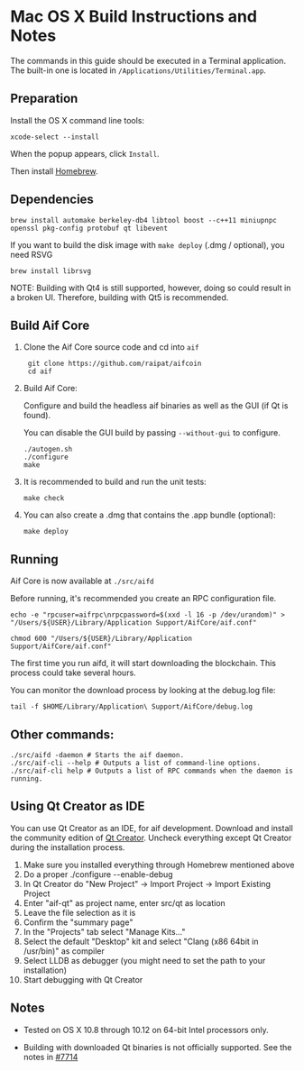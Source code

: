 Mac OS X Build Instructions and Notes
====================================
The commands in this guide should be executed in a Terminal application.
The built-in one is located in `/Applications/Utilities/Terminal.app`.

Preparation
-----------
Install the OS X command line tools:

`xcode-select --install`

When the popup appears, click `Install`.

Then install [Homebrew](https://brew.sh).

Dependencies
----------------------

    brew install automake berkeley-db4 libtool boost --c++11 miniupnpc openssl pkg-config protobuf qt libevent

If you want to build the disk image with `make deploy` (.dmg / optional), you need RSVG

    brew install librsvg

NOTE: Building with Qt4 is still supported, however, doing so could result in a broken UI. Therefore, building with Qt5 is recommended.

Build Aif Core
------------------------

1. Clone the Aif Core source code and cd into `aif`

        git clone https://github.com/raipat/aifcoin
        cd aif

2.  Build Aif Core:

    Configure and build the headless aif binaries as well as the GUI (if Qt is found).

    You can disable the GUI build by passing `--without-gui` to configure.

        ./autogen.sh
        ./configure
        make

3.  It is recommended to build and run the unit tests:

        make check

4.  You can also create a .dmg that contains the .app bundle (optional):

        make deploy

Running
-------

Aif Core is now available at `./src/aifd`

Before running, it's recommended you create an RPC configuration file.

    echo -e "rpcuser=aifrpc\nrpcpassword=$(xxd -l 16 -p /dev/urandom)" > "/Users/${USER}/Library/Application Support/AifCore/aif.conf"

    chmod 600 "/Users/${USER}/Library/Application Support/AifCore/aif.conf"

The first time you run aifd, it will start downloading the blockchain. This process could take several hours.

You can monitor the download process by looking at the debug.log file:

    tail -f $HOME/Library/Application\ Support/AifCore/debug.log

Other commands:
-------

    ./src/aifd -daemon # Starts the aif daemon.
    ./src/aif-cli --help # Outputs a list of command-line options.
    ./src/aif-cli help # Outputs a list of RPC commands when the daemon is running.

Using Qt Creator as IDE
------------------------
You can use Qt Creator as an IDE, for aif development.
Download and install the community edition of [Qt Creator](https://www.qt.io/download/).
Uncheck everything except Qt Creator during the installation process.

1. Make sure you installed everything through Homebrew mentioned above
2. Do a proper ./configure --enable-debug
3. In Qt Creator do "New Project" -> Import Project -> Import Existing Project
4. Enter "aif-qt" as project name, enter src/qt as location
5. Leave the file selection as it is
6. Confirm the "summary page"
7. In the "Projects" tab select "Manage Kits..."
8. Select the default "Desktop" kit and select "Clang (x86 64bit in /usr/bin)" as compiler
9. Select LLDB as debugger (you might need to set the path to your installation)
10. Start debugging with Qt Creator

Notes
-----

* Tested on OS X 10.8 through 10.12 on 64-bit Intel processors only.

* Building with downloaded Qt binaries is not officially supported. See the notes in [#7714](https://github.com/bitcoin/bitcoin/issues/7714)
